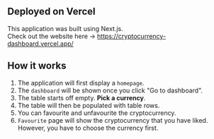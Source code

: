 ## Deployed on Vercel

This application was built using Next.js.  
Check out the website here -> https://cryptocurrency-dashboard.vercel.app/

## How it works
1. The application will first display a `homepage`.
2. The `dashboard` will be shown once you click "Go to dashboard".
3. The table starts off empty. **Pick a currency**.
4. The table will then be populated with table rows.
5. You can favourite and unfavourite the cryptocurrency.
6. `Favourite` page will show the cryptocurrency that you have liked. However, you have to choose the currency first.